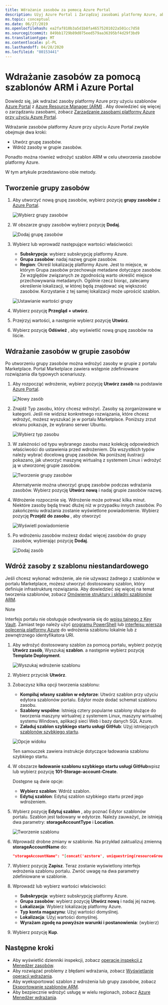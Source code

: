 ```yaml
---
title: Wdrażanie zasobów za pomocą Azure Portal
description: Użyj Azure Portal i Zarządzaj zasobami platformy Azure, aby wdrożyć swoje zasoby w grupie zasobów w ramach subskrypcji.
ms.topic: conceptual
ms.date: 06/27/2019
ms.openlocfilehash: ea2faf810b3a5d1b8fa46575201022a501cc7d58
ms.sourcegitcommit: 849bb1729b89d075eed579aa36395bf4d29f3bd9
ms.translationtype: MT
ms.contentlocale: pl-PL
ms.lasthandoff: 04/28/2020
ms.locfileid: "80153441"
---
```

# <a name="deploy-resources-with-arm-templates-and-azure-portal"></a>Wdrażanie zasobów za pomocą szablonów ARM i Azure Portal

Dowiedz się, jak wdrażać zasoby platformy Azure przy użyciu szablonów [Azure Portal](https://portal.azure.com) z [Azure Resource Manager (ARM)](overview.md) . Aby dowiedzieć się więcej o zarządzaniu zasobami, zobacz [Zarządzanie zasobami platformy Azure przy użyciu Azure Portal](../management/manage-resources-portal.md).

Wdrażanie zasobów platformy Azure przy użyciu Azure Portal zwykle obejmuje dwa kroki:

- Utwórz grupę zasobów.
- Wdróż zasoby w grupie zasobów.

Ponadto można również wdrożyć szablon ARM w celu utworzenia zasobów platformy Azure.

W tym artykule przedstawiono obie metody.

## <a name="create-a-resource-group"></a>Tworzenie grupy zasobów

1. Aby utworzyć nową grupę zasobów, wybierz pozycję **grupy zasobów** z [Azure Portal](https://portal.azure.com).

   ![Wybierz grupy zasobów](./media/deploy-portal/select-resource-groups.png)

1. W obszarze grupy zasobów wybierz pozycję **Dodaj**.

   ![Dodaj grupę zasobów](./media/deploy-portal/add-resource-group.png)

1. Wybierz lub wprowadź następujące wartości właściwości:

    - **Subskrypcja**: wybierz subskrypcję platformy Azure.
    - **Grupa zasobów**: nadaj nazwę grupie zasobów.
    - **Region**: Określ lokalizację platformy Azure. Jest to miejsce, w którym Grupa zasobów przechowuje metadane dotyczące zasobów. Ze względów związanych ze zgodnością warto określić miejsce przechowywania metadanych. Ogólnie rzecz biorąc, zalecamy określenie lokalizacji, w której będą znajdować się większość zasobów. Korzystanie z tej samej lokalizacji może uprościć szablon.

   ![Ustawianie wartości grupy](./media/deploy-portal/set-group-properties.png)

1. Wybierz pozycję **Przegląd + utwórz**.
1. Przejrzyj wartości, a następnie wybierz pozycję **Utwórz**.
1. Wybierz pozycję **Odśwież** , aby wyświetlić nową grupę zasobów na liście.

## <a name="deploy-resources-to-a-resource-group"></a>Wdrażanie zasobów w grupie zasobów

Po utworzeniu grupy zasobów można wdrożyć zasoby w grupie z portalu Marketplace. Portal Marketplace zawiera wstępnie zdefiniowane rozwiązania dla typowych scenariuszy.

1. Aby rozpocząć wdrożenie, wybierz pozycję **Utwórz zasób** na podstawie [Azure Portal](https://portal.azure.com).

   ![Nowy zasób](./media/deploy-portal/new-resources.png)

1. Znajdź Typ zasobu, który chcesz wdrożyć. Zasoby są zorganizowane w kategorii. Jeśli nie widzisz konkretnego rozwiązania, które chcesz wdrożyć, możesz wyszukać je w portalu Marketplace. Poniższy zrzut ekranu pokazuje, że wybrano serwer Ubuntu.

   ![Wybierz typ zasobu](./media/deploy-portal/select-resource-type.png)

1. W zależności od typu wybranego zasobu masz kolekcję odpowiednich właściwości do ustawienia przed wdrożeniem. Dla wszystkich typów należy wybrać docelową grupę zasobów. Na poniższej ilustracji pokazano, jak utworzyć maszynę wirtualną z systemem Linux i wdrożyć ją w utworzonej grupie zasobów.

   ![Tworzenie grupy zasobów](./media/deploy-portal/select-existing-group.png)

   Alternatywnie można utworzyć grupę zasobów podczas wdrażania zasobów. Wybierz pozycję **Utwórz nową** i nadaj grupie zasobów nazwę.

1. Wdrożenie rozpocznie się. Wdrożenie może potrwać kilka minut. Niektóre zasoby będą trwać dłużej niż w przypadku innych zasobów. Po zakończeniu wdrażania zostanie wyświetlone powiadomienie. Wybierz pozycję **Przejdź do zasobu** , aby otworzyć

   ![Wyświetl powiadomienie](./media/deploy-portal/view-notification.png)

1. Po wdrożeniu zasobów możesz dodać więcej zasobów do grupy zasobów, wybierając pozycję **Dodaj**.

   ![Dodaj zasób](./media/deploy-portal/add-resource.png)

## <a name="deploy-resources-from-custom-template"></a>Wdróż zasoby z szablonu niestandardowego

Jeśli chcesz wykonać wdrożenie, ale nie używasz żadnego z szablonów w portalu Marketplace, możesz utworzyć dostosowany szablon, który definiuje infrastrukturę rozwiązania. Aby dowiedzieć się więcej na temat tworzenia szablonów, zobacz [Omówienie struktury i składni szablonów ARM](template-syntax.md).

> [!NOTE]
> Interfejs portalu nie obsługuje odwoływania się do [wpisu tajnego z Key Vault](key-vault-parameter.md). Zamiast tego należy użyć [programu PowerShell](deploy-powershell.md) lub [interfejsu wiersza polecenia platformy Azure](deploy-cli.md) do wdrożenia szablonu lokalnie lub z zewnętrznego identyfikatora URI.

1. Aby wdrożyć dostosowany szablon za pomocą portalu, wybierz pozycję **Utwórz zasób**, Wyszukaj **szablon**. a następnie wybierz pozycję **Template Deployment**.

   ![Wyszukaj wdrożenie szablonu](./media/deploy-portal/search-template.png)

1. Wybierz przycisk **Utwórz**.
1. Zobaczysz kilka opcji tworzenia szablonu:

    - **Kompiluj własny szablon w edytorze**: Utwórz szablon przy użyciu edytora szablonów portalu.  Edytor może dodać schemat szablonu zasobu.
    - **Szablony wspólne**: Istnieją cztery popularne szablony służące do tworzenia maszyny wirtualnej z systemem Linux, maszyny wirtualnej systemu Windows, aplikacji sieci Web i bazy danych SQL Azure.
    - **Załaduj szablon szybkiego startu usługi GitHub**: Użyj istniejących [szablonów szybkiego startu](https://azure.microsoft.com/resources/templates/).

   ![Opcje widoku](./media/deploy-portal/see-options.png)

    Ten samouczek zawiera instrukcje dotyczące ładowania szablonu szybkiego startu.

1. W obszarze **ładowanie szablonu szybkiego startu usługi GitHub**wpisz lub wybierz pozycję **101-Storage-account-Create**.

    Dostępne są dwie opcje:

    - **Wybierz szablon**: Wdróż szablon.
    - **Edytuj szablon**: Edytuj szablon szybkiego startu przed jego wdrożeniem.

1. Wybierz pozycję **Edytuj szablon** , aby poznać Edytor szablonów portalu. Szablon jest ładowany w edytorze. Należy zauważyć, że istnieją dwa parametry: **storageAccountType** i **Location**.

   ![Tworzenie szablonu](./media/deploy-portal/show-json.png)

1. Wprowadź drobne zmiany w szablonie. Na przykład zaktualizuj zmienną **storageAccountName** do:

    ```json
    "storageAccountName": "[concat('azstore', uniquestring(resourceGroup().id))]"
    ```

1. Wybierz pozycję **Zapisz**. Teraz zostanie wyświetlony interfejs wdrożenia szablonu portalu. Zwróć uwagę na dwa parametry zdefiniowane w szablonie.
1. Wprowadź lub wybierz wartości właściwości:

    - **Subskrypcja**: wybierz subskrypcję platformy Azure.
    - **Grupa zasobów**: wybierz pozycję **Utwórz nową** i nadaj jej nazwę.
    - **Lokalizacja**: Wybierz lokalizację platformy Azure.
    - **Typ konta magazynu**: Użyj wartości domyślnej.
    - **Lokalizacja**: Użyj wartości domyślnej.
    - **Wyrażam zgodę na powyższe warunki i postanowienia**: (wybierz)

1. Wybierz pozycję **Kup**.

## <a name="next-steps"></a>Następne kroki

- Aby wyświetlić dzienniki inspekcji, zobacz [operacje inspekcji z Menedżer zasobów](../management/view-activity-logs.md).
- Aby rozwiązać problemy z błędami wdrażania, zobacz [Wyświetlanie operacji wdrażania](deployment-history.md).
- Aby wyeksportować szablon z wdrożenia lub grupy zasobów, zobacz [Eksportowanie szablonów ARM](export-template-portal.md).
- Aby bezpiecznie wdrożyć usługę w wielu regionach, zobacz [Azure Menedżer wdrażania](deployment-manager-overview.md).
